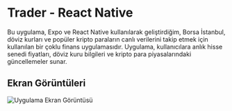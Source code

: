 # Trader - React Native

Bu uygulama, Expo ve React Native kullanılarak geliştirdiğim, Borsa İstanbul, döviz kurları ve popüler kripto paraların canlı verilerini takip etmek için kullanılan bir çoklu finans uygulamasıdır. Uygulama, kullanıcılara anlık hisse senedi fiyatları, döviz kuru bilgileri ve kripto para piyasalarındaki güncellemeler sunar.

## Ekran Görüntüleri

![Uygulama Ekran Görüntüsü](https://i.hizliresim.com/6rh84ac.png)
